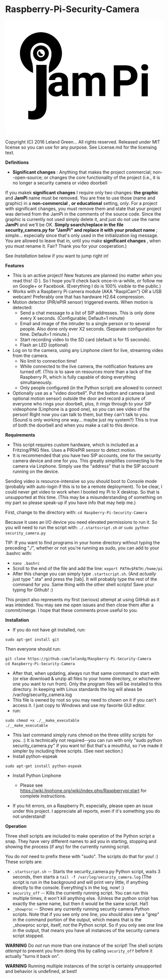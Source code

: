 # Raspberry-Pi-Security-Camera
![JamPi Logo](jampi.png)

Copyright (C) 2016 Leland Green... All rights reserved. 
Released under MIT license so you can use for any purpose.
See License.md for the licensing text.

**Definitions**

* **Significant changes** : Anything that makes the project commercial; non--open-source; or changes the core functionality of the project (i.e., it is no longer a security camera or video doorbell

If you makek **significant changes** I require only two changes: **the graphic** and **JamPi** name must be removed. You are free to use those (name and graphic) in a **non-commercial** , **or educational** setting, *only*. For a project with significant changes, you must remove them and state that your project was derived from the JamPi in the comments of the source code. Since the graphic is currently not used simply delete it, and just do not use the name **JamPi** and we'll be OK. **Simply search/replace in the file security_camera.py for "JamPi" and replace it with your product name** ; simple... especially since that's only used in the initialization log message. You are allowed to leave that in, until you make **significant changes** , when you must rename it. Fair? Thank you for your cooperation.)

See *Installation* below if you want to jump right in!

**Features**

* This is an active project! New features are planned (no matter *when* you read this! :D ). So I hope you'll check back once-in-a-while, or follow me on Google+ or Facebook. (Everything I do is 100% visible to the public.)
* Works with a Raspberry Pi camera module (AKA "RaspiCam") *OR* a USB webcam! Preferably one that has hardware H2.64 compression.
* Motion detector (PIR/ePIR sensor) triggered events. When motion is detected: 
  * Send a chat message to a list of SIP addresses. This is only done every X seconds. (Configurable; Default=1 minute)
  * Email and image of the intruder to a single person or to several people. Also done only ever X2 seconds. (Separate configuration for time. Default=1 minute.)
  * Start recording video to the SD card (default is for 15 seconds).
  * Flash an LED (optional)
* Log on to the camera, using any Linphone client for live, streaming video from the camera. 
  * No limit to connection time! 
  * While connected to the live camera, the notification features are turned off. (This is to save on resources more than a lack of the Raspberry Pi, which is fully capable of doing everything simultaneously. 
  * Only people configured (in the Python script) are allowed to connect
* Optionally use as a "video doorbell". Put the button and camera (and optional motion sensor) outside the door and record a picture of everyone who rings your doorbell, plus, it rings through to your SIP videophone (Linphone is a good one), so you can see video of the person! Right now you can talk to them, but they can't talk to you. (Sound is only working one way... maybe just my system?) This is true of both the doorbell and when you make a call to this device.

**Requirements**

* This script requires custom hardware, which is included as a Fritzing/PNG files. Uses a PIR/ePIR sensor to detect motion. 
* It is recommended that you have two SIP accounts, one for the security camera device and one for you. This greatly simplifies connecting to the camera via Linphone. Simply use the "address" that is the SIP account running on the device.

Sending video is resource-intensive so you should boot to Console mode (probably with auto-login if this is to be a remote deployment). To be clear, I could never get video to work when I booted my Pi to X desktop. So that is unsupported at this time. (This may be a misunderstanding of something on my part so please speak-up if you have info that may help me.)

First, change to the directory with:
`cd Raspberry-Pi-Security-Camera`

Because it uses an I/O device you need elevated permissions to run it. So you will need to run the script with:
`./.startscript.sh`
*or*
`sudo python security_camera.py`

  TIP: If you want to find programs in your home directory without typing the preceding "./", whether or not you're running as sudo, you can add to your .bashrc with:
  * `nano .bashrc`
  *  Scroll to the end of the file and add the line:
     `export PATH=$PATH:/home/pi`
  * After this change you can simply type `.startscript.sh`. (And *actually* just type ".sta" and press the [tab]. It will probably type the rest of the command for you. Same thing with the other shell scripts! Save your typing for Github! :)

This project also represents my first (serious) attempt at using GitHub as it was intended. You may see me open issues and then close them after a commit/merge. I hope that these comments prove useful to you.

**Installation**
* If you do not have git installed, run:
```
sudo apt-get install git
```
Then everyone should run:
```
git clone https://github.com/lelandg/Raspberry-Pi-Security-Camera
cd Raspberry-Pi-Security-Camera
```
* After that, when updating, always run that same command to start with (or else download & unzip all files to your home directory, or whichever one you want to run from). Only the program files will be installed to this directory. In keeping with Linux standards the log will alwas be /var/log/security_camera.log
*  This file is owned by root so you may need to chown on it if you can't access it. I just copy to Windows and use my favorite GUI editor.
* run:
```
sudo chmod +x ./__make_executable
./__make_executable
```
* This last command simply runs chmod on the three utility scripts for you. :) It is technically not required--you can run with only "sudo python security_camera.py" if you want to! But that's a mouthful, so I've made it simpler by including three scripts. (See next section.)
* Install python-espeak
```
sudo apt-get install python-espeak
```
* Install Python Linphone
  * Please see https://wiki.linphone.org/wiki/index.php/Raspberrypi:start for complete instructions. 

* If you hit errors, on a Raspberry Pi, especially, please open an issue under this project. I appreciate all reports, even if it's something you do not understand!

**Operation** 

Three shell scripts are included to make operation of the Python script a snap. They have very different names to aid you in starting, stopping and showing the process (if any) for the currently running script. 

You do *not* need to prefix these with "sudo". The scripts do that for you! :) These scripts are:
* `.startscript.sh` -- Starts the security_camera.py Python script, waits 3 seconds, then starts a `tail -f /var/log/security_camera.log` (The script is run in the background and will print very little, if anything directly to the console. Everything's in the log, now! :)
* `security_off` -- Kills the currently running script. You can run this multiple times, it won't kill anything else. (Unless the python script has exactly the same name, but then it would be the same script. Ha!)
* `_showproc` -- Shows any currently running security camera Python scripts. Note that if you see only one line, you should also see a "grep" in the command portion of the output, which means that is the _showproc script, itself, *not* the Python script. So if you only see one line in the output, that means you have all instances of the security camera script stopped.

**WARNING** Do *not* run more than one instance of the script! The shell scripts *attempt* to prevent you from doing this by calling `security_off` before it actually "turns it back on". 

**WARNING** Running multiple instances of the script is certainly unsupported and behavior is undefined, at best!
